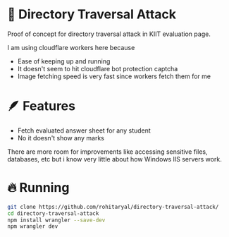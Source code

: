 # 📁 Directory Traversal Attack 
Proof of concept for directory traversal attack in KIIT evaluation page.

I am using cloudflare workers here because 
- Ease of keeping up and running
- It doesn't seem to hit cloudflare bot protection captcha
- Image fetching speed is very fast since workers fetch them for me

# 🪶 Features
- Fetch evaluated answer sheet for any student
- No it doesn't show any marks

There are more room for improvements like accessing sensitive files, databases, etc but i know very little about how Windows IIS servers work.

# 🔥 Running
```bash
git clone https://github.com/rohitaryal/directory-traversal-attack/
cd directory-traversal-attack
npm install wrangler --save-dev
npm wrangler dev
```
